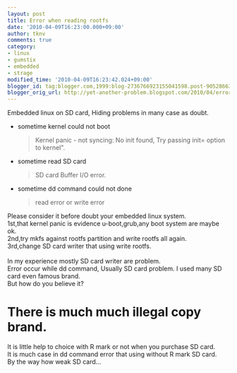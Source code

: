 ```yaml
---
layout: post
title: Error when reading rootfs
date: '2010-04-09T16:23:00.000+09:00'
author: tknv
comments: true
category:
- linux
- gumstix
- embedded
- strage
modified_time: '2010-04-09T16:23:42.024+09:00'
blogger_id: tag:blogger.com,1999:blog-2736766923155041598.post-9052866324269207298
blogger_orig_url: http://yet-another-problem.blogspot.com/2010/04/error-when-reading-rootfs.html
---
```


Embedded linux on SD card, Hiding problems in many case as doubt.<br /><ul><li>sometime kernel could not boot</li><blockquote>Kernel panic - not syncing: No init found, Try passing init= option to kernel".</blockquote><li>sometime read SD card</li><blockquote>SD card Buffer I/O error.</blockquote><li>sometime dd command could not done</li><blockquote>read error or write error</blockquote></ul>Please consider it before doubt your embedded linux system.<br />1st,that kernel panic is evidence u-boot,grub,any boot system are maybe ok.<br />2nd,try mkfs against rootfs partition and write rootfs all again.<br />3rd,change SD card writer that using write rootfs.<br /><br />In my experience mostly SD card writer are problem.<br />Error occur while dd command, Usually SD card problem. I used many SD card even famous brand.<br />But how do you believe it?<br /><h1>There is much much illegal copy brand.</h1>It is little help to choice with R mark or not when you purchase SD card.<br />It is much case in dd command error that using without R mark SD card.<br />By the way how weak SD card...
